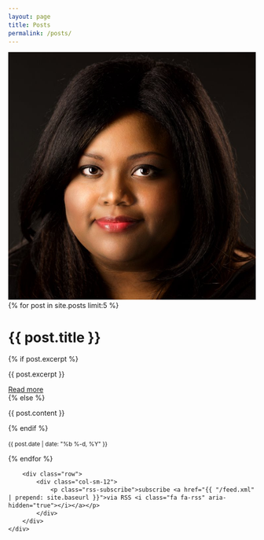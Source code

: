 ```yaml
---
layout: page
title: Posts
permalink: /posts/
---
```


<div class="row">
    <div class="col-sm-4 col-sm-push-8">
        <img src="/assets/portrait_square.jpg" alt="portrait" class="img-circle img-responsive"/>
    </div>
    <div class="col-sm-8 col-sm-pull-4">
        {% for post in site.posts limit:5 %}
        <div class="row">
            <div class="col-sm-12">
                <div class="panel panel-default">
                    <div class="panel-heading">
                        <h1 class="panel-title">{{ post.title }}</h1>
                    </div>
                    <div class="panel-body">
                        {% if post.excerpt %}
                            <p>{{ post.excerpt }}</p>
                            <div class="pull-right">
                                <a class="post-link" href="{{ post.url | prepend: site.baseurl }}">Read more<span class="caret"></span></a>
                            </div>
                        {% else %}
                            <p>{{ post.content }}</p>
                        {% endif %}
                    </div>
                    <div class="panel-footer text-right">
                        <p><small>{{ post.date | date: "%b %-d, %Y" }}</small></p>
                    </div>
                </div>
            </div>
        </div>
        {% endfor %}
        
        <div class="row">
            <div class="col-sm-12">
                <p class="rss-subscribe">subscribe <a href="{{ "/feed.xml" | prepend: site.baseurl }}">via RSS <i class="fa fa-rss" aria-hidden="true"></i></a></p>
            </div>
        </div>              
    </div>
</div>